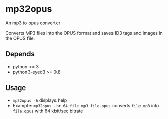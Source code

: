 # mp32opus
An mp3 to opus converter

Converts MP3 files into the OPUS format and saves ID3 tags and images in the OPUS file.

## Depends
- python >= 3
- python3-eyed3 >= 0.8

## Usage
- `mp32opus -h` displays help
- Example: `mp32opus -br 64 file.mp3 file.opus` converts `file.mp3` into `file.opus` with 64 kbit/sec bitrate
